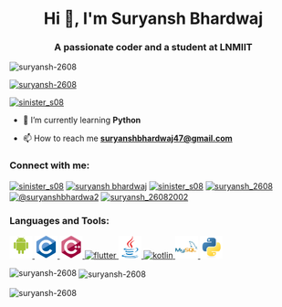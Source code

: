 <h1 align="center">Hi 👋, I'm Suryansh Bhardwaj</h1>
<h3 align="center">A passionate coder and a student at LNMIIT</h3>

<p align="left"> <img src="https://komarev.com/ghpvc/?username=suryansh-2608&label=Profile%20views&color=0e75b6&style=flat" alt="suryansh-2608" /> </p>

<p align="left"> <a href="https://github.com/ryo-ma/github-profile-trophy"><img src="https://github-profile-trophy.vercel.app/?username=suryansh-2608" alt="suryansh-2608" /></a> </p>

<p align="left"> <a href="https://twitter.com/sinister_s08" target="blank"><img src="https://img.shields.io/twitter/follow/sinister_s08?logo=twitter&style=for-the-badge" alt="sinister_s08" /></a> </p>

- 🌱 I’m currently learning **Python**

- 📫 How to reach me **suryanshbhardwaj47@gmail.com**

<h3 align="left">Connect with me:</h3>
<p align="left">
<a href="https://twitter.com/sinister_s08" target="blank"><img align="center" src="https://raw.githubusercontent.com/rahuldkjain/github-profile-readme-generator/master/src/images/icons/Social/twitter.svg" alt="sinister_s08" height="30" width="40" /></a>
<a href="https://linkedin.com/in/suryansh bhardwaj" target="blank"><img align="center" src="https://raw.githubusercontent.com/rahuldkjain/github-profile-readme-generator/master/src/images/icons/Social/linked-in-alt.svg" alt="suryansh bhardwaj" height="30" width="40" /></a>
<a href="https://instagram.com/sinister_s08" target="blank"><img align="center" src="https://raw.githubusercontent.com/rahuldkjain/github-profile-readme-generator/master/src/images/icons/Social/instagram.svg" alt="sinister_s08" height="30" width="40" /></a>
<a href="https://www.codechef.com/users/suryansh_2608" target="blank"><img align="center" src="https://cdn.jsdelivr.net/npm/simple-icons@3.1.0/icons/codechef.svg" alt="suryansh_2608" height="30" width="40" /></a>
<a href="https://www.hackerrank.com/@suryanshbhardwa2" target="blank"><img align="center" src="https://raw.githubusercontent.com/rahuldkjain/github-profile-readme-generator/master/src/images/icons/Social/hackerrank.svg" alt="@suryanshbhardwa2" height="30" width="40" /></a>
<a href="https://www.leetcode.com/suryansh_26082002" target="blank"><img align="center" src="https://raw.githubusercontent.com/rahuldkjain/github-profile-readme-generator/master/src/images/icons/Social/leet-code.svg" alt="suryansh_26082002" height="30" width="40" /></a>
</p>

<h3 align="left">Languages and Tools:</h3>
<p align="left"> <a href="https://developer.android.com" target="_blank" rel="noreferrer"> <img src="https://raw.githubusercontent.com/devicons/devicon/master/icons/android/android-original-wordmark.svg" alt="android" width="40" height="40"/> </a> <a href="https://www.cprogramming.com/" target="_blank" rel="noreferrer"> <img src="https://raw.githubusercontent.com/devicons/devicon/master/icons/c/c-original.svg" alt="c" width="40" height="40"/> </a> <a href="https://www.w3schools.com/cpp/" target="_blank" rel="noreferrer"> <img src="https://raw.githubusercontent.com/devicons/devicon/master/icons/cplusplus/cplusplus-original.svg" alt="cplusplus" width="40" height="40"/> </a> <a href="https://flutter.dev" target="_blank" rel="noreferrer"> <img src="https://www.vectorlogo.zone/logos/flutterio/flutterio-icon.svg" alt="flutter" width="40" height="40"/> </a> <a href="https://www.java.com" target="_blank" rel="noreferrer"> <img src="https://raw.githubusercontent.com/devicons/devicon/master/icons/java/java-original.svg" alt="java" width="40" height="40"/> </a> <a href="https://kotlinlang.org" target="_blank" rel="noreferrer"> <img src="https://www.vectorlogo.zone/logos/kotlinlang/kotlinlang-icon.svg" alt="kotlin" width="40" height="40"/> </a> <a href="https://www.mysql.com/" target="_blank" rel="noreferrer"> <img src="https://raw.githubusercontent.com/devicons/devicon/master/icons/mysql/mysql-original-wordmark.svg" alt="mysql" width="40" height="40"/> </a> <a href="https://www.python.org" target="_blank" rel="noreferrer"> <img src="https://raw.githubusercontent.com/devicons/devicon/master/icons/python/python-original.svg" alt="python" width="40" height="40"/> </a> </p>

<p><img align="left" src="https://github-readme-stats.vercel.app/api/top-langs?username=suryansh-2608&show_icons=true&locale=en&layout=compact" alt="suryansh-2608" /></p>

<p>&nbsp;<img align="center" src="https://github-readme-stats.vercel.app/api?username=suryansh-2608&show_icons=true&locale=en" alt="suryansh-2608" /></p>

<p><img align="center" src="https://github-readme-streak-stats.herokuapp.com/?user=suryansh-2608&" alt="suryansh-2608" /></p>
